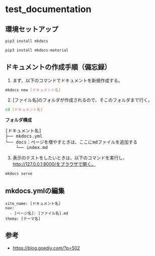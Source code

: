 # test_documentation
## 環境セットアップ
```bash
pip3 install mkdocs
```
```bash
pip3 install mkdocs-material
```

## ドキュメントの作成手順（備忘録）
1. まず、以下のコマンドでドキュメントを新規作成する。
```bash
mkdocs new [ドキュメント名]
```

2. \[ファイル名\]のフォルダが作成されるので、そこのフォルダまで行く。
```bash
cd [ドキュメント名]
```

**フォルダ構成**  
<pre>
[ドキュメント名]
├── mkdocs.yml
└── docs：ページを増やすときは、ここにmdファイルを追加する
    └── index.md
</pre>

3. 表示のテストをしたいときは、以下のコマンドを実行し、http://127.0.0.1:8000/をブラウザで開く。
```bash
mkdocs serve
```

## mkdocs.ymlの編集
```
site_name: [ドキュメント名]
nav:
  - [ページ名]: [ファイル名].md
thema: [テーマ名]
```

## 参考
- https://blog.goediy.com/?p=502

